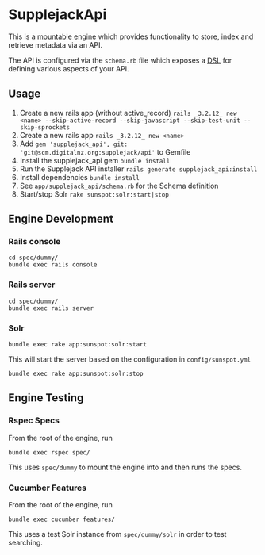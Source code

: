 # SupplejackApi

This is a [mountable engine](http://guides.rubyonrails.org/engines.html) which provides functionality to store, index and retrieve metadata via an API.

The API is configured via the `schema.rb` file which exposes a [DSL](http://en.wikipedia.org/wiki/Domain-specific_language) for defining various aspects of your API.

## Usage

1. Create a new rails app (without active_record) `rails _3.2.12_ new <name> --skip-active-record --skip-javascript --skip-test-unit --skip-sprockets`
1. Create a new rails app `rails _3.2.12_ new <name>`
1. Add `gem 'supplejack_api', git: 'git@scm.digitalnz.org:supplejack/api'` to Gemfile
1. Install the supplejack_api gem `bundle install`
1. Run the Supplejack API installer `rails generate supplejack_api:install`
1. Install dependencies `bundle install`
1. See `app/supplejack_api/schema.rb` for the Schema definition
1. Start/stop Solr `rake sunspot:solr:start|stop`


## Engine Development

### Rails console

```
cd spec/dummy/
bundle exec rails console
```

### Rails server

```
cd spec/dummy/
bundle exec rails server
```

### Solr

```
bundle exec rake app:sunspot:solr:start
``` 

This will start the server based on the configuration in `config/sunspot.yml`

```
bundle exec rake app:sunspot:solr:stop
```

## Engine Testing

### Rspec Specs

From the root of the engine, run 

```
bundle exec rspec spec/
```

This uses `spec/dummy` to mount the engine into and then runs the specs.

### Cucumber Features

From the root of the engine, run

```
bundle exec cucumber features/
```

This uses a test Solr instance from `spec/dummy/solr` in order to test searching.